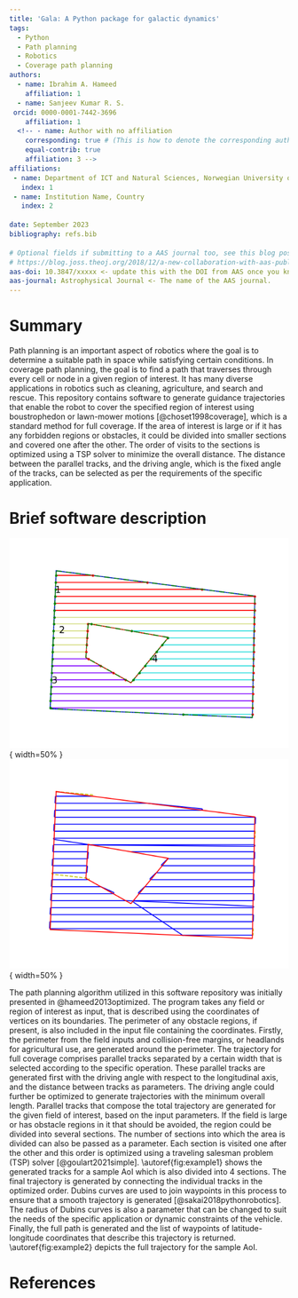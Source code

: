 ```yaml
---
title: 'Gala: A Python package for galactic dynamics'
tags:
  - Python
  - Path planning
  - Robotics
  - Coverage path planning
authors:
  - name: Ibrahim A. Hameed
    affiliation: 1 
  - name: Sanjeev Kumar R. S.
 orcid: 0000-0001-7442-3696
    affiliation: 1
  <!-- - name: Author with no affiliation
    corresponding: true # (This is how to denote the corresponding author)
    equal-contrib: true
    affiliation: 3 -->
affiliations:
 - name: Department of ICT and Natural Sciences, Norwegian University of Science and Technology, Norway
   index: 1
 - name: Institution Name, Country
   index: 2

date: September 2023
bibliography: refs.bib

# Optional fields if submitting to a AAS journal too, see this blog post:
# https://blog.joss.theoj.org/2018/12/a-new-collaboration-with-aas-publishing
aas-doi: 10.3847/xxxxx <- update this with the DOI from AAS once you know it.
aas-journal: Astrophysical Journal <- The name of the AAS journal.
---
```


# Summary

Path planning is an important aspect of robotics where the goal is to determine a suitable path in space while satisfying certain conditions. In coverage path planning, the goal is to find a path that traverses through every cell or node in a given region of interest. It has many diverse applications in robotics such as cleaning, agriculture, and search and rescue. This repository contains software to generate guidance trajectories that enable the robot to cover the specified region of interest using boustrophedon or lawn-mower motions [@choset1998coverage], which is a standard method for full coverage. If the area of interest is large or if it has any forbidden regions or obstacles, it could be divided into smaller sections and covered one after the other. The order of visits to the sections is optimized using a TSP solver to minimize the overall distance. The distance between the parallel tracks, and the driving angle, which is the fixed angle of the tracks, can be selected as per the requirements of the specific application.  


# Brief software description

![Example depicting generated tracks divided into sections\label{fig:example1}](images/example_0deg.png){ width=50% }
![Full path for the sample AoI\label{fig:example2}](images/example_0deg_path.png){ width=50% }


The path planning algorithm utilized in this software repository was initially presented in @hameed2013optimized. The program takes any field or region of interest as input, that is described using the coordinates of vertices on its boundaries. The perimeter of any obstacle regions, if present, is also included in the input file containing the coordinates. Firstly, the perimeter from the field inputs and collision-free margins, or headlands for agricultural use, are generated around the perimeter. The trajectory for full coverage comprises parallel tracks separated by a certain width that is selected according to the specific operation. These parallel tracks are generated first with the driving angle with respect to the longitudinal axis, and the distance between tracks as parameters. The driving angle could further be optimized to generate trajectories with the minimum overall length. Parallel tracks that compose the total trajectory are generated for the given field of interest, based on the input parameters. If the field is large or has obstacle regions in it that should be avoided, the region could be divided into several sections. The number of sections into which the area is divided can also be passed as a parameter. Each section is visited one after the other and this order is optimized using a traveling salesman problem (TSP) solver [@goulart2021simple]. \autoref{fig:example1} shows the generated tracks for a sample AoI which is also divided into 4 sections. The final trajectory is generated by connecting the individual tracks in the optimized order. Dubins curves are used to join waypoints in this process to ensure that a smooth trajectory is generated [@sakai2018pythonrobotics]. The radius of Dubins curves is also a parameter that can be changed to suit the needs of the specific application or dynamic constraints of the vehicle. Finally, the full path is generated and the list of waypoints of latitude-longitude coordinates that describe this trajectory is returned. \autoref{fig:example2} depicts the full trajectory for the sample AoI.

<!-- # Mathematics

Single dollars ($) are required for inline mathematics e.g. $f(x) = e^{\pi/x}$

Double dollars make self-standing equations:

$$\Theta(x) = \left\{\begin{array}{l}
0\textrm{ if } x < 0\cr
1\textrm{ else}
\end{array}\right.$$

You can also use plain \LaTeX for equations
\begin{equation}\label{eq:fourier}
\hat f(\omega) = \int_{-\infty}^{\infty} f(x) e^{i\omega x} dx
\end{equation}
and refer to \autoref{eq:fourier} from text.

# Citations

Citations to entries in paper.bib should be in
[rMarkdown](http://rmarkdown.rstudio.com/authoring_bibliographies_and_citations.html)
format.

If you want to cite a software repository URL (e.g. something on GitHub without a preferred
citation) then you can do it with the example BibTeX entry below for @fidgit.

For a quick reference, the following citation commands can be used:
- `@author:2001`  ->  "Author et al. (2001)"
- `[@author:2001]` -> "(Author et al., 2001)"
- `[@author1:2001; @author2:2001]` -> "(Author1 et al., 2001; Author2 et al., 2002)"

# Figures

Figures can be included like this:
![Caption for example figure.\label{fig:example}](figure.png)
and referenced from text using \autoref{fig:example}.

Figure sizes can be customized by adding an optional second parameter:
![Caption for example figure.](figure.png){ width=20% }

# Acknowledgements

We acknowledge contributions from Brigitta Sipocz, Syrtis Major, and Semyeong
Oh, and support from Kathryn Johnston during the genesis of this project.
 -->
# References